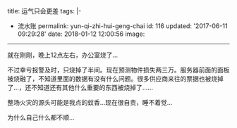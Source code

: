 title: 运气只会更差
tags: |-

  - 流水账
permalink: yun-qi-zhi-hui-geng-chai
id: 116
updated: '2017-06-11 09:29:28'
date: 2018-01-12 12:00:56
image:
---

就在刚刚，晚上12点左右，办公室烧了…

不过幸亏报警及时，只烧掉了半间。现在预测物件损失两三万。服务器前面的面板被烧融了，不知道里面的数据有没有什么问题。很多供应商来往的票据也被烧掉了…，还不知道还有其他什么重要的东西被烧掉了……

整场火灾的源头可能是我点的蚊香…现在很自责，睡不着觉…

为什么自己什么都不顺…